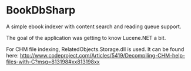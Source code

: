 # BookDbSharp
A simple ebook indexer with content search and reading queue support.

The goal of the application was getting to know Lucene.NET a bit.

For CHM file indexing, RelatedObjects.Storage.dll is used. It can be found here: http://www.codeproject.com/Articles/5419/Decompiling-CHM-help-files-with-C?msg=813198#xx813198xx